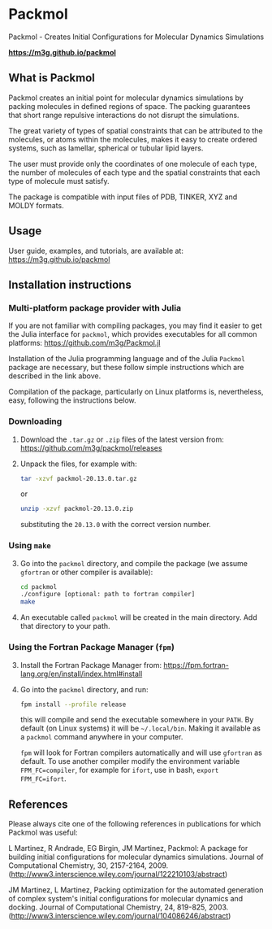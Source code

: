 # Packmol

Packmol - Creates Initial Configurations for Molecular Dynamics Simulations

**https://m3g.github.io/packmol**

## What is Packmol

Packmol creates an initial point for molecular dynamics simulations by packing molecules in defined regions of space. The packing guarantees that short range repulsive interactions do not disrupt the simulations.

The great variety of types of spatial constraints that can be attributed to the molecules, or atoms within the molecules, makes it easy to create ordered systems, such as lamellar, spherical or tubular lipid layers.

The user must provide only the coordinates of one molecule of each type, the number of molecules of each type and the spatial constraints that each type of molecule must satisfy.

The package is compatible with input files of PDB, TINKER, XYZ and MOLDY formats.

## Usage

User guide, examples, and tutorials, are available at: https://m3g.github.io/packmol

## Installation instructions

### Multi-platform package provider with Julia

If you are not familiar with compiling packages, you may find it easier to get the Julia interface for
`packmol`, which provides executables for all common platforms: https://github.com/m3g/Packmol.jl

Installation of the Julia programming language and of the Julia `Packmol` package are necessary, but
these follow simple instructions which are described in the link above.

Compilation of the package, particularly on Linux platforms is, nevertheless, easy, following the instructions
below.

### Downloading

1. Download the `.tar.gz` or `.zip` files of the latest version from: https://github.com/m3g/packmol/releases

2. Unpack the files, for example with: 
   ```bash
   tar -xzvf packmol-20.13.0.tar.gz
   ```
   or
   ```bash
   unzip -xzvf packmol-20.13.0.zip
   ```
   substituting the `20.13.0` with the correct version number.

### Using `make`

3. Go into the `packmol` directory, and compile the package (we assume `gfortran` or other compiler is available):
    ```bash
    cd packmol
    ./configure [optional: path to fortran compiler]
    make
    ```

4. An executable called `packmol` will be created in the main directory. Add that directory to your path.

### Using the Fortran Package Manager (`fpm`)

3. Install the Fortran Package Manager from: https://fpm.fortran-lang.org/en/install/index.html#install

4. Go into the `packmol` directory, and run:
   ```bash
   fpm install --profile release
   ```
   this will compile and send the executable somewhere in your `PATH`.
   By default (on Linux systems) it will be `~/.local/bin`. Making it available
   as a `packmol` command anywhere in your computer.

   `fpm` will look for Fortran compilers automatically and will use `gfortran`
   as default. To use another compiler modify the environment variable
   `FPM_FC=compiler`, for example for `ifort`, use in bash, `export FPM_FC=ifort`.

## References

Please always cite one of the following references in publications for which Packmol was useful:

L Martinez, R Andrade, EG Birgin, JM Martinez, Packmol: A package for building initial configurations for molecular dynamics simulations. Journal of Computational Chemistry, 30, 2157-2164, 2009. (http://www3.interscience.wiley.com/journal/122210103/abstract)

JM Martinez, L Martinez, Packing optimization for the automated generation of complex system's initial configurations for molecular dynamics and docking. Journal of Computational Chemistry, 24, 819-825, 2003.
(http://www3.interscience.wiley.com/journal/104086246/abstract)



